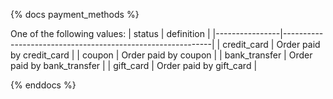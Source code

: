 {% docs payment_methods %}

One of the following values:
| status         | definition                                                 |
|----------------|------------------------------------------------------------|
| credit_card    | Order paid by credit_card                                |
| coupon         | Order paid by coupon                                     |
| bank_transfer  | Order paid by bank_transfer                              |
| gift_card      | Order paid by gift_card                                  |

{% enddocs %}